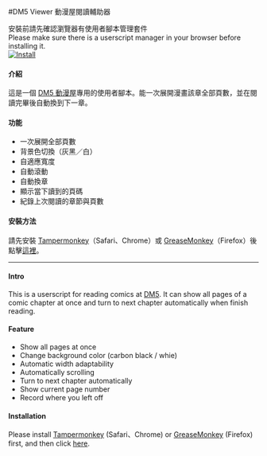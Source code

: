 #DM5 Viewer 動漫屋閱讀輔助器

安裝前請先確認瀏覽器有使用者腳本管理套件  
Please make sure there is a userscript manager in your browser before installing it.    
[![Install](http://i.imgur.com/NHH6Q.png)](https://github.com/emma2334/DM5-Veiwer/raw/master/DM5Viewer.user.js)  

#### 介紹
這是一個 [DM5 動漫屋](http://www.dm5.com/)專用的使用者腳本。能一次展開漫畫該章全部頁數，並在閱讀完畢後自動換到下一章。

#### 功能
- 一次展開全部頁數
- 背景色切換（灰黑／白）
- 自適應寬度
- 自動滾動
- 自動換章
- 顯示當下讀到的頁碼
- 紀錄上次閱讀的章節與頁數

#### 安裝方法
請先安裝 [Tampermonkey](http://tampermonkey.net/)（Safari、Chrome）或 [GreaseMonkey](https://addons.mozilla.org/zh-tw/firefox/addon/greasemonkey/)（Firefox）後點擊[這裡](https://github.com/emma2334/DM5-Veiwer/raw/master/DM5Viewer.user.js)。

---

#### Intro
This is a userscript for reading comics at [DM5](http://www.dm5.com/). It can show all pages of a comic chapter at once and turn to next chapter automatically when finish reading.

#### Feature
- Show all pages at once
- Change background color (carbon black / whie)
- Automatic width adaptability
- Automatically scrolling
- Turn to next chapter automatically
- Show current page number
- Record where you left off

#### Installation
Please install [Tampermonkey](http://tampermonkey.net/) (Safari、Chrome) or [GreaseMonkey](https://addons.mozilla.org/zh-tw/firefox/addon/greasemonkey/) (Firefox) first, and then click [here](https://github.com/emma2334/DM5-Veiwer/raw/master/DM5Viewer.user.js).